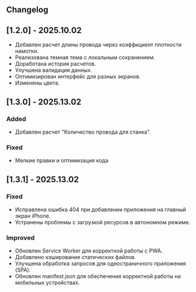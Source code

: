 ## Changelog
## [1.2.0] - 2025.10.02
 - Добавлен расчет длины провода через коэффициент плотности намотки.
 - Реализована темная тема с локальным сохранением.
 - Доработана история расчетов.
 - Улучшена валидация данных.
 - Оптимизирован интерфейс для разных экранов.
 - Изменены цвета.

## [1.3.0] - 2025.13.02
### Added
- Добавлен расчет "Количество провода для станка".

### Fixed
- Мелкие правки и оптимизация кода

## [1.3.1] - 2025.13.02
### Fixed
- Исправлена ошибка 404 при добавлении приложения на главный экран iPhone.
- Устранены проблемы с загрузкой ресурсов в автономном режиме.

### Improved
- Обновлен Service Worker для корректной работы с PWA.
- Добавлено кэширование статических файлов.
- Улучшена обработка запросов для одностраничного приложения (SPA).
- Обновлен manifest.json для обеспечения корректной работы на мобильных устройствах.

